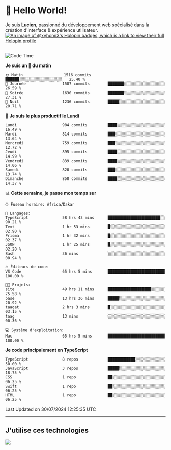 # 👋 Hello World!

Je suis **Lucien**, passionné du développement web spécialisé dans la création d'interface & expérience utilisateur.
[![An image of @xyhomi3's Holopin badges, which is a link to view their full Holopin profile](https://holopin.me/xyhomi3)](https://holopin.io/@xyhomi3)

##

<!--START_SECTION:waka-->
![Code Time](http://img.shields.io/badge/Code%20Time-1%2C641%20hrs%2022%20mins-blue)

**Je suis un 🐤 du matin** 

```text
🌞 Matin                  1516 commits        ██████░░░░░░░░░░░░░░░░░░░   25.40 % 
🌆 Journée                1587 commits        ███████░░░░░░░░░░░░░░░░░░   26.59 % 
🌃 Soirée                 1630 commits        ███████░░░░░░░░░░░░░░░░░░   27.31 % 
🌙 Nuit                   1236 commits        █████░░░░░░░░░░░░░░░░░░░░   20.71 % 
```
📅 **Je suis le plus productif le Lundi** 

```text
Lundi                    984 commits         ████░░░░░░░░░░░░░░░░░░░░░   16.49 % 
Mardi                    814 commits         ███░░░░░░░░░░░░░░░░░░░░░░   13.64 % 
Mercredi                 759 commits         ███░░░░░░░░░░░░░░░░░░░░░░   12.72 % 
Jeudi                    895 commits         ████░░░░░░░░░░░░░░░░░░░░░   14.99 % 
Vendredi                 839 commits         ████░░░░░░░░░░░░░░░░░░░░░   14.06 % 
Samedi                   820 commits         ███░░░░░░░░░░░░░░░░░░░░░░   13.74 % 
Dimanche                 858 commits         ████░░░░░░░░░░░░░░░░░░░░░   14.37 % 
```


📊 **Cette semaine, je passe mon temps sur** 

```text
🕑︎ Fuseau horaire: Africa/Dakar

💬 Langages: 
TypeScript               58 hrs 43 mins      ███████████████████████░░   90.21 % 
Text                     1 hr 53 mins        █░░░░░░░░░░░░░░░░░░░░░░░░   02.90 % 
Prisma                   1 hr 32 mins        █░░░░░░░░░░░░░░░░░░░░░░░░   02.37 % 
JSON                     1 hr 25 mins        █░░░░░░░░░░░░░░░░░░░░░░░░   02.20 % 
Bash                     36 mins             ░░░░░░░░░░░░░░░░░░░░░░░░░   00.94 % 

🔥 Éditeurs de code: 
VS Code                  65 hrs 5 mins       █████████████████████████   100.00 % 

🐱‍💻 Projets: 
site                     49 hrs 11 mins      ███████████████████░░░░░░   75.58 % 
base                     13 hrs 36 mins      █████░░░░░░░░░░░░░░░░░░░░   20.92 % 
taagat                   2 hrs 3 mins        █░░░░░░░░░░░░░░░░░░░░░░░░   03.15 % 
taag                     13 mins             ░░░░░░░░░░░░░░░░░░░░░░░░░   00.36 % 

💻 Système d'exploitation: 
Mac                      65 hrs 5 mins       █████████████████████████   100.00 % 
```

**Je code principalement en TypeScript** 

```text
TypeScript               8 repos             ████████████░░░░░░░░░░░░░   50.00 % 
JavaScript               3 repos             █████░░░░░░░░░░░░░░░░░░░░   18.75 % 
CSS                      1 repo              ██░░░░░░░░░░░░░░░░░░░░░░░   06.25 % 
Swift                    1 repo              ██░░░░░░░░░░░░░░░░░░░░░░░   06.25 % 
HTML                     1 repo              ██░░░░░░░░░░░░░░░░░░░░░░░   06.25 % 
```




 Last Updated on 30/07/2024 12:25:35 UTC
<!--END_SECTION:waka-->
---

## J'utilise ces technologies

<p align="left">
  <a href="https://skillicons.dev">
    <img src="https://skillicons.dev/icons?i=ts,js,md,scss,tailwind,react,docker,express,astro,vite,nextjs,vercel,figma,ableton" />
  </a>
</p>

